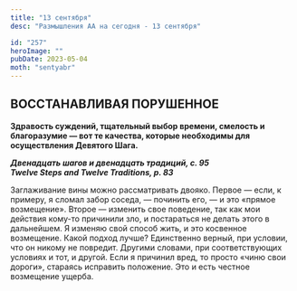 ```yaml
---
title: "13 сентября"
desc: "Размышления АА на сегодня - 13 сентября"

id: "257"
heroImage: ""
pubDate: 2023-05-04
moth: "sentyabr"
---
```


## ВОССТАНАВЛИВАЯ ПОРУШЕННОЕ

**Здравость суждений, тщательный выбор времени, смелость и благоразумие — вот
те качества, которые необходимы для осуществления Девятого Шага.**

**_Двенадцать шагов и двенадцать традиций, с. 95  
Twelve Steps and Twelve Traditions, p. 83_**

Заглаживание вины можно рассматривать двояко. Первое — если, к примеру, я
сломал забор соседа, — починить его, — и это «прямое возмещение». Второе —
изменить свое поведение, так как мои действия кому-то причинили зло, и
постараться не делать этого в дальнейшем. Я изменяю свой способ жить, и это
косвенное возмещение. Какой подход лучше? Единственно верный, при условии, что
он никому не повредит. Другими словами, при соответствующих условиях и тот, и
другой. Если я причинил вред, то просто «чиню свои дороги», стараясь исправить
положение. Это и есть честное возмещение ущерба.
